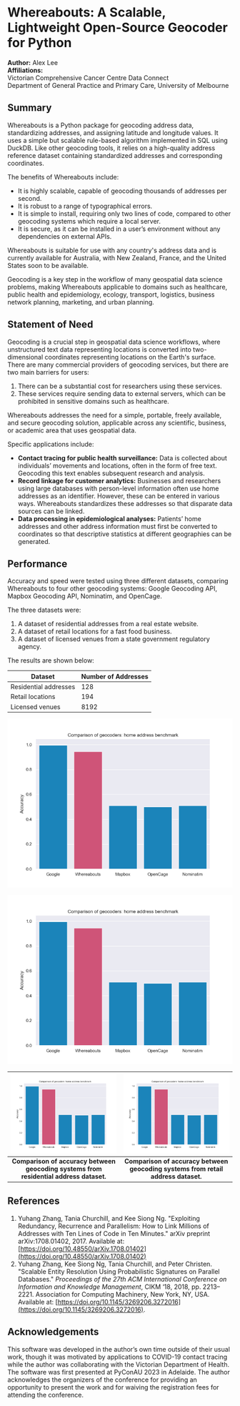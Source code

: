 
# Whereabouts: A Scalable, Lightweight Open-Source Geocoder for Python

**Author:** Alex Lee  
**Affiliations:**  
Victorian Comprehensive Cancer Centre Data Connect  
Department of General Practice and Primary Care, University of Melbourne  

## Summary

Whereabouts is a Python package for geocoding address data, standardizing addresses, and assigning latitude and longitude values. It uses a simple but scalable rule-based algorithm implemented in SQL using DuckDB. Like other geocoding tools, it relies on a high-quality address reference dataset containing standardized addresses and corresponding coordinates.

The benefits of Whereabouts include:
- It is highly scalable, capable of geocoding thousands of addresses per second.
- It is robust to a range of typographical errors.
- It is simple to install, requiring only two lines of code, compared to other geocoding systems which require a local server.
- It is secure, as it can be installed in a user’s environment without any dependencies on external APIs.

Whereabouts is suitable for use with any country's address data and is currently available for Australia, with New Zealand, France, and the United States soon to be available.

Geocoding is a key step in the workflow of many geospatial data science problems, making Whereabouts applicable to domains such as healthcare, public health and epidemiology, ecology, transport, logistics, business network planning, marketing, and urban planning.

## Statement of Need

Geocoding is a crucial step in geospatial data science workflows, where unstructured text data representing locations is converted into two-dimensional coordinates representing locations on the Earth's surface. There are many commercial providers of geocoding services, but there are two main barriers for users:
1. There can be a substantial cost for researchers using these services.
2. These services require sending data to external servers, which can be prohibited in sensitive domains such as healthcare.

Whereabouts addresses the need for a simple, portable, freely available, and secure geocoding solution, applicable across any scientific, business, or academic area that uses geospatial data.

Specific applications include:
- **Contact tracing for public health surveillance:** Data is collected about individuals’ movements and locations, often in the form of free text. Geocoding this text enables subsequent research and analysis.
- **Record linkage for customer analytics:** Businesses and researchers using large databases with person-level information often use home addresses as an identifier. However, these can be entered in various ways. Whereabouts standardizes these addresses so that disparate data sources can be linked.
- **Data processing in epidemiological analyses:** Patients’ home addresses and other address information must first be converted to coordinates so that descriptive statistics at different geographies can be generated.

## Performance

Accuracy and speed were tested using three different datasets, comparing Whereabouts to four other geocoding systems: Google Geocoding API, Mapbox Geocoding API, Nominatim, and OpenCage.

The three datasets were:
1. A dataset of residential addresses from a real estate website.
2. A dataset of retail locations for a fast food business.
3. A dataset of licensed venues from a state government regulatory agency.

The results are shown below:

| Dataset              | Number of Addresses |
|----------------------|---------------------|
| Residential addresses| 128                 |
| Retail locations     | 194                 |
| Licensed venues      | 8192                |

![Comparison of accuracy between geocoding systems from residential address dataset.](geocoder_comparison1.png)

![Comparison of accuracy between geocoding systems from retail address dataset.](geocoder_comparison1.png)

| ![Figure 1](geocoder_comparison1.png) | ![Figure 2](geocoder_comparison1.png) |
|:--------------------------------:|:--------------------------------:|
| **Comparison of accuracy between geocoding systems from residential address dataset.** | **Comparison of accuracy between geocoding systems from retail address dataset.** |

## References

1. Yuhang Zhang, Tania Churchill, and Kee Siong Ng. "Exploiting Redundancy, Recurrence and Parallelism: How to Link Millions of Addresses with Ten Lines of Code in Ten Minutes." arXiv preprint arXiv:1708.01402, 2017. Available at: [https://doi.org/10.48550/arXiv.1708.01402](https://doi.org/10.48550/arXiv.1708.01402)
2. Yuhang Zhang, Kee Siong Ng, Tania Churchill, and Peter Christen. "Scalable Entity Resolution Using Probabilistic Signatures on Parallel Databases." *Proceedings of the 27th ACM International Conference on Information and Knowledge Management*, CIKM ‘18, 2018, pp. 2213–2221. Association for Computing Machinery, New York, NY, USA. Available at: [https://doi.org/10.1145/3269206.3272016](https://doi.org/10.1145/3269206.3272016).

## Acknowledgements

This software was developed in the author’s own time outside of their usual work, though it was motivated by applications to COVID-19 contact tracing while the author was collaborating with the Victorian Department of Health. The software was first presented at PyConAU 2023 in Adelaide. The author acknowledges the organizers of the conference for providing an opportunity to present the work and for waiving the registration fees for attending the conference.
